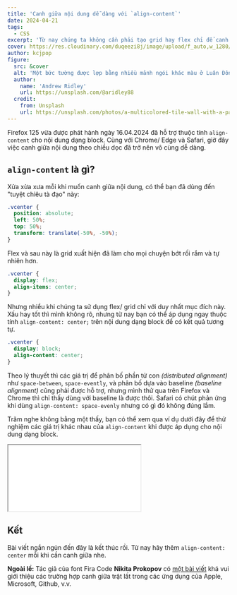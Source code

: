 ```yaml
---
title: 'Canh giữa nội dung dễ dàng với `align-content`'
date: 2024-04-21
tags:
  - CSS
excerpt: 'Từ nay chúng ta không cần phải tạo grid hay flex chỉ để canh giữa theo trục dọc nữa.'
cover: https://res.cloudinary.com/duqeezi8j/image/upload/f_auto,w_1280/v1713697136/ehkoo/photo-1458682625221-3a45f8a844c7.jpg
author: kcjpop
figure:
  src: &cover
  alt: 'Một bức tường được lợp bằng nhiều mảnh ngói khác màu ở Luân Đôn, Vương quốc Anh'
  author:
    name: 'Andrew Ridley'
    url: https://unsplash.com/@aridley88
  credit:
    from: Unsplash
    url: https://unsplash.com/photos/a-multicolored-tile-wall-with-a-pattern-of-small-squares-jR4Zf-riEjI
---
```


Firefox 125 vừa được phát hành ngày 16.04.2024 đã hỗ trợ thuộc tính `align-content` cho nội dung dạng block. Cùng với Chrome/ Edge và Safari, giờ đây việc canh giữa nội dung theo chiều dọc đã trở nên vô cùng dễ dàng.

## `align-content` là gì?

Xửa xừa xưa mỗi khi muốn canh giữa nội dung, có thể bạn đã dùng đến "tuyệt chiêu tà đạo" này:

```css
.vcenter {
  position: absolute;
  left: 50%;
  top: 50%;
  transform: translate(-50%, -50%);
}
```

Flex và sau này là grid xuất hiện đã làm cho mọi chuyện bớt rối rắm và tự nhiên hơn.

```css
.vcenter {
  display: flex;
  align-items: center;
}
```

Nhưng nhiều khi chúng ta sử dụng flex/ grid chỉ với duy nhất mục đích này. Xấu hay tốt thì mình không rõ, nhưng từ nay bạn có thể áp dụng ngay thuộc tính `align-content: center;` trên nội dung dạng block để có kết quả tương tự.

```css
.vcenter {
  display: block;
  align-content: center;
}
```

Theo lý thuyết thì các giá trị để phân bố phần tử con _(distributed alignment)_ như `space-between`, `space-evently`, và phân bố dựa vào baseline _(baseline alignment)_ cũng phải được hỗ trợ, nhưng mình thử qua trên Firefox và Chrome thì chỉ thấy dùng với baseline là được thôi. Safari có chút phản ứng khi dùng `align-content: space-evenly` nhưng có gì đó không đúng lắm.

Trăm nghe không bằng một thấy, bạn có thể xem qua ví dụ dưới đây để thử nghiệm các giá trị khác nhau của `align-content` khi được áp dụng cho nội dung dạng block.

<browser-window flush>
    <iframe src="/demo/align-content/index.html"></iframe>
</browser-window>

## Kết

Bài viết ngắn ngủn đến đây là kết thúc rồi. Từ nay hãy thêm `align-content: center` mỗi khi cần canh giữa nhe.

**Ngoài lề:** Tác giả của font Fira Code **Nikita Prokopov** có [một bài viết](https://tonsky.me/blog/centering/) khá vui giới thiệu các trường hợp canh giữa trật lất trong các ứng dụng của Apple, Microsoft, Github, v.v.
